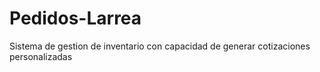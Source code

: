 # Pedidos-Larrea
Sistema de gestion de inventario con capacidad de generar cotizaciones personalizadas
